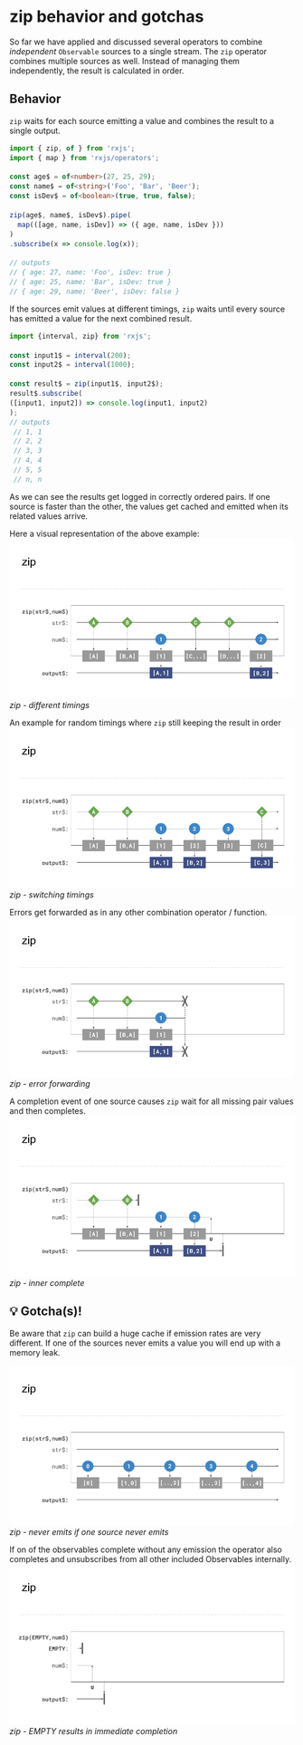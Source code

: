 # zip behavior and gotchas

So far we have applied and discussed several operators to combine _independent_ `Observable` sources to a single stream. The `zip` operator combines
multiple sources as well. Instead of managing them independently, the result is calculated in order.

## Behavior 

`zip` waits for each source emitting a value and combines the result to a single output.
 
 ```Typescript
 import { zip, of } from 'rxjs';
 import { map } from 'rxjs/operators';
  
 const age$ = of<number>(27, 25, 29);
 const name$ = of<string>('Foo', 'Bar', 'Beer');
 const isDev$ = of<boolean>(true, true, false);
  
 zip(age$, name$, isDev$).pipe(
   map(([age, name, isDev]) => ({ age, name, isDev }))
 )
 .subscribe(x => console.log(x));
  
 // outputs
 // { age: 27, name: 'Foo', isDev: true }
 // { age: 25, name: 'Bar', isDev: true }
 // { age: 29, name: 'Beer', isDev: false }
 ```

If the sources emit values at different timings, `zip` waits until every source has emitted a value for the next combined result.

```Typescript
import {interval, zip} from 'rxjs';

const input1$ = interval(200);
const input2$ = interval(1000);

const result$ = zip(input1$, input2$);
result$.subscribe(
([input1, input2]) => console.log(input1, input2)
); 
// outputs
 // 1, 1
 // 2, 2
 // 3, 3
 // 4, 4
 // 5, 5
 // n, n
```

As we can see the results get logged in correctly ordered pairs.
If one source is faster than the other, the values get cached and emitted when its related values arrive.

Here a visual representation of the above example:
![zip - different rates](./assets/images/Reactive-architecture-and-ux-patterns_angular_combination-operators-zip-different-rates_michael-hladky.png)
_zip - different timings_

An example for random timings where `zip` still keeping the result in order
![zip - inner ongoing](./assets/images/Reactive-architecture-and-ux-patterns_angular_combination-operators-zip-inner-ongoing_michael-hladky.png)
_zip - switching timings_

Errors get forwarded as in any other combination operator / function.
![zip - inner error](./assets/images/Reactive-architecture-and-ux-patterns_angular_combination-operators-zip-inner-error_michael-hladky.png)
_zip - error forwarding_

A completion event of one source causes `zip` wait for all missing pair values and then completes.
![zip - inner complete](./assets/images/Reactive-architecture-and-ux-patterns_angular_combination-operators-zip-inner-complete_michael-hladky.png)
_zip - inner complete_

## 💡 Gotcha(s)!
Be aware that `zip` can build a huge cache if emission rates are very different.
If one of the sources never emits a value you will end up with a memory leak.

![zip - never emits if one source never emits](./assets/images/Reactive-architecture-and-ux-patterns_angular_combination-operators-zip-never-emits_michael-hladky.png)
_zip - never emits if one source never emits_

If on of the observables complete without any emission the operator also completes and unsubscribes from all other included Observables internally.
![zip - EMPTY results in  immediate completion](./assets/images/Reactive-architecture-and-ux-patterns_angular_combination-operators-zip-empty-completes_michael-hladky.png)
_zip - EMPTY results in  immediate completion_

